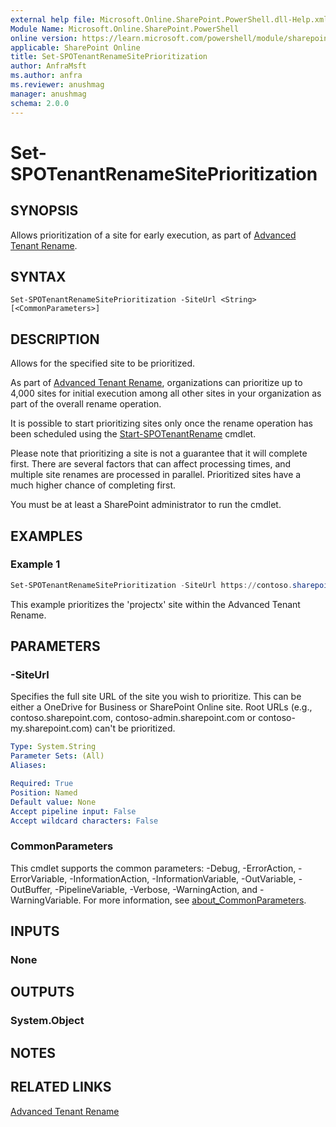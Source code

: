 ```yaml
---
external help file: Microsoft.Online.SharePoint.PowerShell.dll-Help.xml
Module Name: Microsoft.Online.SharePoint.PowerShell
online version: https://learn.microsoft.com/powershell/module/sharepoint-online/set-spotenantrenamesiteprioritization
applicable: SharePoint Online
title: Set-SPOTenantRenameSitePrioritization
author: AnfraMsft
ms.author: anfra
ms.reviewer: anushmag
manager: anushmag
schema: 2.0.0
---
```


# Set-SPOTenantRenameSitePrioritization

## SYNOPSIS

Allows prioritization of a site for early execution, as part of [Advanced Tenant Rename](/sharepoint/change-your-sharepoint-domain-name#advanced-tenant-rename-preview).

## SYNTAX

```
Set-SPOTenantRenameSitePrioritization -SiteUrl <String> [<CommonParameters>]
```

## DESCRIPTION

Allows for the specified site to be prioritized.

As part of
[Advanced Tenant Rename](/sharepoint/change-your-sharepoint-domain-name#advanced-tenant-rename-preview),
organizations can prioritize up to 4,000 sites for initial execution among all other sites in your
organization as part of the overall rename operation.

It is possible to start prioritizing sites only once the rename operation has been scheduled using
the [Start-SPOTenantRename](Start-SPOTenantRename.md) cmdlet.

Please note that prioritizing a site is not a guarantee that it will complete first. There are
several factors that can affect processing times, and multiple site renames are processed in
parallel. Prioritized sites have a much higher chance of completing first.

You must be at least a SharePoint administrator to run the cmdlet.

## EXAMPLES

### Example 1

```powershell
Set-SPOTenantRenameSitePrioritization -SiteUrl https://contoso.sharepoint.com/sites/projectx
```

This example prioritizes the 'projectx' site within the Advanced Tenant Rename.

## PARAMETERS

### -SiteUrl

Specifies the full site URL of the site you wish to prioritize. This can be either a OneDrive for
Business or SharePoint Online site. Root URLs (e.g., contoso.sharepoint.com,
contoso-admin.sharepoint.com or contoso-my.sharepoint.com) can't be prioritized.

```yaml
Type: System.String
Parameter Sets: (All)
Aliases:

Required: True
Position: Named
Default value: None
Accept pipeline input: False
Accept wildcard characters: False
```

### CommonParameters

This cmdlet supports the common parameters: -Debug, -ErrorAction, -ErrorVariable,
-InformationAction, -InformationVariable, -OutVariable, -OutBuffer, -PipelineVariable, -Verbose,
-WarningAction, and -WarningVariable. For more information, see
[about_CommonParameters](https://go.microsoft.com/fwlink/?LinkID=113216).

## INPUTS

### None

## OUTPUTS

### System.Object

## NOTES

## RELATED LINKS

[Advanced Tenant Rename](https://aka.ms/advancedtenantrename)
